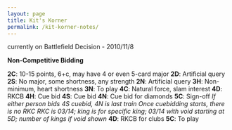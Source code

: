 ```yaml
---
layout: page
title: Kit's Korner
permalink: /kit-korner-notes/
---
```


currently on Battlefield Decision - 2010/11/8

**Non-Competitive Bidding**

**2C**: 10-15 points, 6+c, may have 4 or even 5-card major
    **2D**: Artificial query
        **2S**: No major, some shortness, any strength
            **2N**: Artificial query
                **3H**: Non-minimum, heart shortness
                    **3N**: To play
                    **4C**: Natural force, slam interest
                        **4D**: RKCB
                        **4H**: Cue bid
                        **4S**: Cue bid
                        **4N**: Cue bid for diamonds
                        **5C**: Sign-off
                        _If either person bids 4S cuebid, 4N is last train_
                        _Once cuebidding starts, there is no RKC_
                        _RKC is 03/14; king is for specific king; 03/14 with void starting at 5D; number of kings if void shown_
                    **4D**: RKCB for clubs
                    **5C**: To play